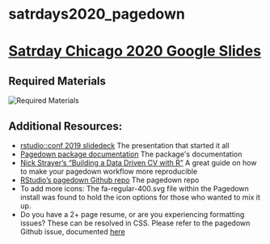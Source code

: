 # satrdays2020_pagedown

# [Satrday Chicago 2020 Google Slides](https://docs.google.com/presentation/d/1sIltNgEWKfoaim2jyrw8GbcoX1UuKRPQSSIhItHubEw/edit#slide=id.p)

## Required Materials

![Required Materials](https://github.com/scarlett425/satrdays2020_pagedown/blob/master/Required%20Materials.PNG)

## Additional Resources:
- [rstudio::conf 2019 slidedeck](https://slides.yihui.org/2019-rstudio-conf-pagedown.html#1) The presentation that started it all
- [Pagedown package documentation](https://rstudio.github.io/pagedown/) The package's documentation
- [Nick Strayer’s “Building a Data Driven CV with R”](https://livefreeordichotomize.com/2019/09/04/building_a_data_driven_cv_with_r/) A great guide on how to make your pagedown workflow more reproducible
- [RStudio’s pagedown Github repo](https://github.com/rstudio/pagedown) The pagedown repo
- To add more icons: The fa-regular-400.svg file within the Pagedown install was found to hold the icon options for those who wanted to mix it up.
- Do you have a 2+ page resume, or are you experiencing formatting issues? These can be resolved in CSS. Please refer to the pagedown Github issue, documented [here](https://github.com/rstudio/pagedown/issues/15)
